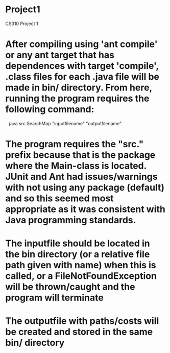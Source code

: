 # Project1
CS310 Project 1
# After compiling using 'ant compile' or any ant target that has dependences with target 'compile', .class files for each .java file will be made in bin/ directory. From here, running the program requires the following command: 
&nbsp;&nbsp;&nbsp;java src.SearchMap "inputfilename" "outputfilename"
# The program requires the "src." prefix because that is the package where the Main-class is located. JUnit and Ant had issues/warnings with not using any package (default) and so this seemed most appropriate as it was consistent with Java programming standards.
# The inputfile should be located in the bin directory (or a relative file path given with name) when this is called, or a FileNotFoundException will be thrown/caught and the program will terminate
# The outputfile with paths/costs will be created and stored in the same bin/ directory
